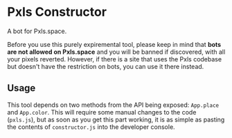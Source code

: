 # Pxls Constructor

A bot for Pxls.space.

Before you use this purely expiremental tool, please keep in mind that **bots are not allowed on Pxls.space** and you will be banned if discovered, with all your pixels reverted. However, if there is a site that uses the Pxls codebase but doesn't have the restriction on bots, you can use it there instead.

## Usage

This tool depends on two methods from the API being exposed: `App.place` and `App.color`. This will require some manual changes to the code (`pxls.js`), but as soon as you get this part working, it is as simple as pasting the contents of `constructor.js` into the developer console.